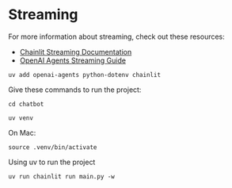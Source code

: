 # Streaming

For more information about streaming, check out these resources:
- [Chainlit Streaming Documentation](https://docs.chainlit.io/advanced-features/streaming)
- [OpenAI Agents Streaming Guide](https://openai.github.io/openai-agents-python/streaming/)
 
`uv add openai-agents python-dotenv chainlit`

Give these commands to run the project:

    cd chatbot

    uv venv

On Mac:

    source .venv/bin/activate

Using uv to run the project

    uv run chainlit run main.py -w